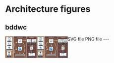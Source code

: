 # Architecture figures


## bddwc

<img align="left" width="20%" height="20%" src="https://raw.githubusercontent.com/bd-R/bdgraphics/master/arc/bddwc/arc_bddwc.svg">
SVG file

<img align="left" width="20%" height="20%" src="https://raw.githubusercontent.com/bd-R/bdgraphics/master/arc/bddwc/arc_bddwc.png">
PNG file
---